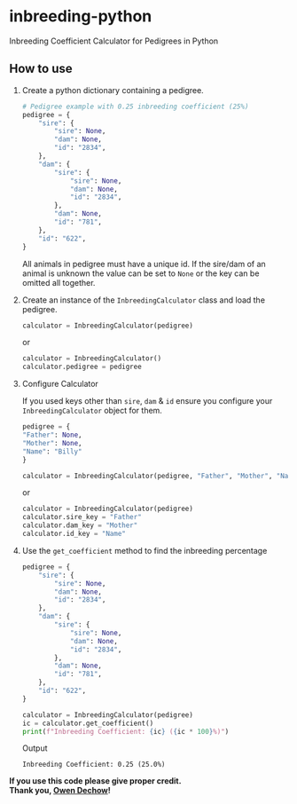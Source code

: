 # inbreeding-python
Inbreeding Coefficient Calculator for Pedigrees in Python

## How to use

1. Create a python dictionary containing a pedigree.
    ```python
    # Pedigree example with 0.25 inbreeding coefficient (25%)
    pedigree = {
        "sire": {
            "sire": None,
            "dam": None,
            "id": "2834",
        },
        "dam": {
            "sire": {
                "sire": None,
                "dam": None,
                "id": "2834",
            },
            "dam": None,
            "id": "781",
        },
        "id": "622",
    }
    ```
    All animals in pedigree must have a unique id. If the sire/dam of an animal is unknown the value can be set to `None` or the key can be omitted all together.


1. Create an instance of the `InbreedingCalculator` class and load the pedigree.
    ```python
    calculator = InbreedingCalculator(pedigree)
    ```
    or
    ```python
    calculator = InbreedingCalculator()
    calculator.pedigree = pedigree
    ```


1. Configure Calculator
   
    If you used keys other than `sire`, `dam` & `id` ensure you configure your `InbreedingCalculator` object for them.
    ```python
    pedigree = {
    "Father": None,
    "Mother": None,
    "Name": "Billy"
    }
    
    calculator = InbreedingCalculator(pedigree, "Father", "Mother", "Name")
    ```
    or
    ```python
    calculator = InbreedingCalculator(pedigree)
    calculator.sire_key = "Father"
    calculator.dam_key = "Mother"
    calculator.id_key = "Name"
    ```

    
5. Use the `get_coefficient` method to find the inbreeding percentage
    ```python
    pedigree = {
        "sire": {
            "sire": None,
            "dam": None,
            "id": "2834",
        },
        "dam": {
            "sire": {
                "sire": None,
                "dam": None,
                "id": "2834",
            },
            "dam": None,
            "id": "781",
        },
        "id": "622",
    }
    
    calculator = InbreedingCalculator(pedigree)
    ic = calculator.get_coefficient()
    print(f"Inbreeding Coefficient: {ic} ({ic * 100}%)")
    ```
    
    Output
    ```
    Inbreeding Coefficient: 0.25 (25.0%)
    ````

**If you use this code please give proper credit.**
<br>
**Thank you, [Owen Dechow](https://github.com/Owen-Dechow)!**
